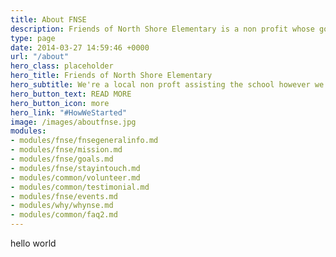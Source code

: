 ```yaml
---
title: About FNSE
description: Friends of North Shore Elementary is a non profit whose goal is to support North Shore Elementary however possible, so that it continues to be the first choice for local families.
type: page
date: 2014-03-27 14:59:46 +0000
url: "/about"
hero_class: placeholder
hero_title: Friends of North Shore Elementary
hero_subtitle: We're a local non proft assisting the school however we can.
hero_button_text: READ MORE
hero_button_icon: more
hero_link: "#HowWeStarted"
image: /images/aboutfnse.jpg
modules:
- modules/fnse/fnsegeneralinfo.md
- modules/fnse/mission.md
- modules/fnse/goals.md
- modules/fnse/stayintouch.md
- modules/common/volunteer.md
- modules/common/testimonial.md
- modules/fnse/events.md
- modules/why/whynse.md
- modules/common/faq2.md
---
```

hello world
